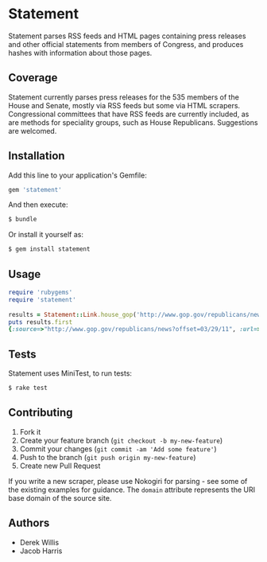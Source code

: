 # Statement

Statement parses RSS feeds and HTML pages containing press releases and other official statements from members of Congress, and produces hashes with information about those pages.

## Coverage

Statement currently parses press releases for the 535 members of the House and Senate, mostly via RSS feeds but some via HTML scrapers. Congressional committees that have RSS feeds are currently included, as are methods for speciality groups, such as House Republicans. Suggestions are welcomed.

## Installation

Add this line to your application's Gemfile:

```ruby
gem 'statement'
```

And then execute:

```sh
$ bundle
```

Or install it yourself as:

```sh
$ gem install statement
```

## Usage

```ruby
require 'rubygems'
require 'statement'
    
results = Statement::Link.house_gop('http://www.gop.gov/republicans/news?offset=03/29/11')
puts results.first
{:source=>"http://www.gop.gov/republicans/news?offset=03/29/11", :url=>"http://poe.house.gov/News/DocumentSingle.aspx?DocumentID=233004", :title=>"Poe: War in the Name of Humanity", :date=> <Date: 2011-03-29 ((2455650j,0s,0n),+0s,2299161j)>, :domain=>"poe.house.gov"}
```

## Tests

Statement uses MiniTest, to run tests:

```sh
$ rake test
```

## Contributing

1. Fork it
2. Create your feature branch (`git checkout -b my-new-feature`)
3. Commit your changes (`git commit -am 'Add some feature'`)
4. Push to the branch (`git push origin my-new-feature`)
5. Create new Pull Request

If you write a new scraper, please use Nokogiri for parsing - see some of the existing examples for guidance. The ``domain`` attribute represents the URI base domain of the source site.

## Authors

* Derek Willis
* Jacob Harris


